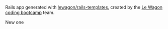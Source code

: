 Rails app generated with [lewagon/rails-templates](https://github.com/lewagon/rails-templates), created by the [Le Wagon coding bootcamp](https://www.lewagon.com) team.


New one
